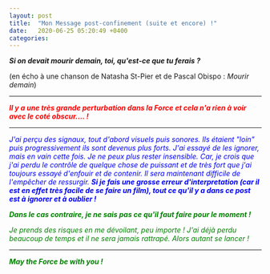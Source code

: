 ```yaml
---
layout: post
title:  "Mon Message post-confinement (suite et encore) !"
date:   2020-06-25 05:20:49 +0400
categories: 
---
```

<!---
You’ll find this post in your `_posts` directory. Go ahead and edit it and re-build the site to see your changes. You can rebuild the site in many different ways, but the most common way is to run `jekyll serve`, which launches a web server and auto-regenerates your site when a file is updated.

Jekyll requires blog post files to be named according to the following format:

`YEAR-MONTH-DAY-title.MARKUP`

Where `YEAR` is a four-digit number, `MONTH` and `DAY` are both two-digit numbers, and `MARKUP` is the file extension representing the format used in the file. After that, include the necessary front matter. Take a look at the source for this post to get an idea about how it works.

Jekyll also offers powerful support for code snippets:

{% highlight ruby %}
def print_hi(name)
  puts "Hi, #{name}"
end
print_hi('Tom')
#=> prints 'Hi, Tom' to STDOUT.
{% endhighlight %}

Check out the [Jekyll docs][jekyll-docs] for more info on how to get the most out of Jekyll. File all bugs/feature requests at [Jekyll’s GitHub repo][jekyll-gh]. If you have questions, you can ask them on [Jekyll Talk][jekyll-talk].

[jekyll-docs]: https://jekyllrb.com/docs/home
[jekyll-gh]:   https://github.com/jekyll/jekyll
[jekyll-talk]: https://talk.jekyllrb.com/
--->



***Si on devait mourir demain, toi, qu'est-ce que tu ferais ?***

(en écho à une chanson de Natasha St-Pier et de Pascal Obispo : *Mourir demain*)  

   

------
<span style="color: red">***Il y a une très grande perturbation dans la Force et cela n'a rien à voir avec le coté obscur.... !***</span>


-----

<span style="color: blue">*J'ai perçu des signaux, tout d'abord visuels puis sonores. Ils étaient "loin" puis progressivement ils sont devenus plus forts. J'ai essayé de les ignorer, mais en vain cette fois. Je ne peux plus rester insensible. Car, je crois que j'ai perdu le contrôle de quelque chose de puissant et de très fort que j'ai toujours essayé d'enfouir et de contenir. Il sera maintenant difficile de l'empêcher de ressurgir.* ***Si je fais une grosse erreur d'interpretation (car il est en effet très facile de se faire un film), tout ce qu'il y a dans ce post est à ignorer et à oublier !***</span>

<span style="color: green">***Dans le cas contraire, je ne sais pas ce qu'il faut faire pour le moment !***</span>

<span style="color: green">*Je prends des risques en me dévoilant, peu importe !*</span>
<span style="color: green">*J'ai déjà perdu beaucoup de temps et il ne sera jamais rattrapé. Alors autant se lancer !*</span>

-----
<span style="color: green">***May the Force be with you !***</span>



